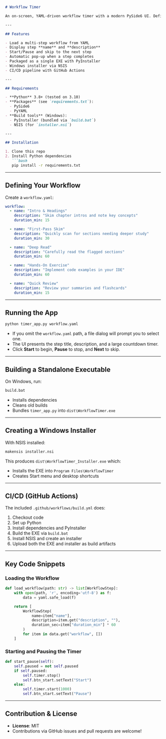 ```markdown
# Workflow Timer

An on-screen, YAML-driven workflow timer with a modern PySide6 UI. Define your study or work process in a simple YAML file, then let the app guide you through each step with countdown timers, step titles, and descriptions.

---

## Features

- Load a multi-step workflow from YAML  
- Display step **name** and **description**  
- Start/Pause and skip to the next step  
- Automatic pop-up when a step completes  
- Packaged as a single EXE with PyInstaller  
- Windows installer via NSIS  
- CI/CD pipeline with GitHub Actions  

---

## Requirements

- **Python** 3.8+ (tested on 3.10)  
- **Packages** (see `requirements.txt`):  
  - PySide6  
  - PyYAML  
- **Build tools** (Windows):  
  - PyInstaller (bundled via `build.bat`)  
  - NSIS (for `installer.nsi`)  

---

## Installation

1. Clone this repo  
2. Install Python dependencies  
   ```bash
   pip install -r requirements.txt
   ```

---

## Defining Your Workflow

Create a `workflow.yaml`:

```yaml
workflow:
  - name: "Intro & Headings"
    description: "Skim chapter intros and note key concepts"
    duration_min: 15

  - name: "First-Pass Skim"
    description: "Quickly scan for sections needing deeper study"
    duration_min: 30

  - name: "Deep Read"
    description: "Carefully read the flagged sections"
    duration_min: 60

  - name: "Hands-On Exercise"
    description: "Implement code examples in your IDE"
    duration_min: 60

  - name: "Quick Review"
    description: "Review your summaries and flashcards"
    duration_min: 15
```

---

## Running the App

```bash
python timer_app.py workflow.yaml
```

- If you omit the `workflow.yaml` path, a file dialog will prompt you to select one.  
- The UI presents the step title, description, and a large countdown timer.  
- Click **Start** to begin, **Pause** to stop, and **Next** to skip.  

---

## Building a Standalone Executable

On Windows, run:

```bat
build.bat
```

- Installs dependencies  
- Cleans old builds  
- Bundles `timer_app.py` into `dist\WorkflowTimer.exe`  

---

## Creating a Windows Installer

With NSIS installed:

```bat
makensis installer.nsi
```

This produces `dist\WorkflowTimer_Installer.exe` which:

- Installs the EXE into `Program Files\WorkflowTimer`  
- Creates Start menu and desktop shortcuts  

---

## CI/CD (GitHub Actions)

The included `.github/workflows/build.yml` does:

1. Checkout code  
2. Set up Python  
3. Install dependencies and PyInstaller  
4. Build the EXE via `build.bat`  
5. Install NSIS and create an installer  
6. Upload both the EXE and installer as build artifacts  

---

## Key Code Snippets

### Loading the Workflow

```python
def load_workflow(path: str) -> list[WorkflowStep]:
    with open(path, 'r', encoding='utf-8') as f:
        data = yaml.safe_load(f)

    return [
        WorkflowStep(
            name=item["name"],
            description=item.get("description", ""),
            duration_sec=item["duration_min"] * 60
        )
        for item in data.get("workflow", [])
    ]
```

### Starting and Pausing the Timer

```python
def start_pause(self):
    self.paused = not self.paused
    if self.paused:
        self.timer.stop()
        self.btn_start.setText("Start")
    else:
        self.timer.start(1000)
        self.btn_start.setText("Pause")
```

---

## Contribution & License

- **License**: MIT  
- Contributions via GitHub issues and pull requests are welcome!  
```